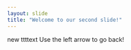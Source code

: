 ```yaml
---
layout: slide
title: "Welcome to our second slide!"
---
```

new ttttext
Use the left arrow to go back!
